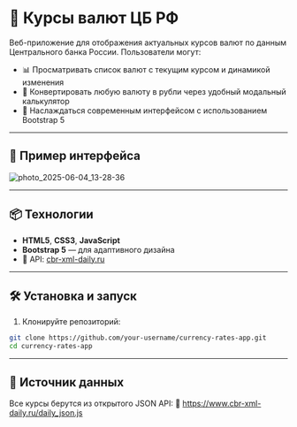 # 💱 Курсы валют ЦБ РФ

Веб-приложение для отображения актуальных курсов валют по данным Центрального банка России. Пользователи могут:

- 📊 Просматривать список валют с текущим курсом и динамикой изменения
- 💸 Конвертировать любую валюту в рубли через удобный модальный калькулятор
- 🎨 Наслаждаться современным интерфейсом с использованием Bootstrap 5

---

## 🚀 Пример интерфейса

![photo_2025-06-04_13-28-36](https://github.com/user-attachments/assets/60aba503-7e36-45a0-85ac-e7feba7c208b)

---

## 📦 Технологии

- **HTML5**, **CSS3**, **JavaScript**
- **Bootstrap 5** — для адаптивного дизайна
- 📡 API: [cbr-xml-daily.ru](https://www.cbr-xml-daily.ru/)

---

## 🛠 Установка и запуск

1. Клонируйте репозиторий:

```bash
git clone https://github.com/your-username/currency-rates-app.git
cd currency-rates-app
```

---

## 📌 Источник данных
Все курсы берутся из открытого JSON API:
📎 https://www.cbr-xml-daily.ru/daily_json.js
